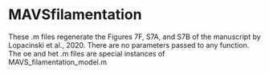 # MAVSfilamentation
These .m files regenerate the Figures 7F, S7A, and S7B of the manuscript by Lopacinski et al., 2020.  There are no parameters passed to any function.  The oe and het .m files are special instances of MAVS_filamentation_model.m
